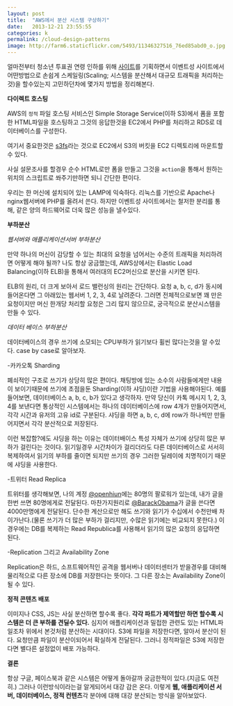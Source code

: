 ```yaml
---
layout: post
title:  "AWS에서 분산 시스템 구상하기"
date:   2013-12-21 23:55:55
categories: k
permalink: /cloud-design-patterns
image: http://farm6.staticflickr.com/5493/11346327516_76ed85abd0_o.jpg
---
```



얼마전부터 청소년 투표권 연령 인하를 위해 [사이트](http://1618vote.net)를 기획하면서 이벤트성 사이트에서 
어떤방법으로 손쉽게 스케일링(Scaling; 시스템을 분산해서 대규모 트래픽을 처리하는것)을 할수있는지 고민하던차에 
몇가지 방법을 정리해본다.

**다이렉트 호스팅**

AWS의 `정적` 파일 호스팅 서비스인 Simple Storage Service(이하 S3)에서 폼을 포함한 HTML파일을 호스팅하고 
그것의 응답한것을 EC2에서 PHP를 처리하고 RDS로 데이터베이스를 구성한다.

여기서 중요한것은 [s3fs](https://code.google.com/p/s3fs/)라는 것으로 EC2에서 S3의 버킷을 EC2 디렉토리에 마운트할수 있다. 

사실 설문조사를 할경우 순수 HTML로만 폼을 만들고 그것을 `action`을 통해서 원하는 위치의 스크립트로 쏴주기만하면 되니 
간단한 편이다.

우리는 한 머신에 설치되어 있는 LAMP에 익숙하다. 리눅스를 기반으로 Apache나 nginx웹서버에 PHP를 올려서 쓴다. 하지만 이벤트성 사이트에서는 
철저한 분리를 통해, 같은 양의 하드웨어로 더욱 많은 성능을 낼수있다.

**부하분산**

*웹서버와 애플리케이션서버 부하분산*

만약 하나의 머신이 감당할 수 있는 최대의 요청을 넘어서는 수준의 트래픽을 처리하려면 어떻게 해야 될까? 
나도 항상 궁금했는데, AWS상에서는 Elastic Load Balancing(이하 ELB)을 통해서 여러대의 EC2머신으로 분산을 시키면 된다. 

ELB의 원리, 더 크게 보아서 로드 밸런싱의 원리는 간단하다. 요청 a, b, c, d가 동시에 들어온다면 그 아래있는 웹서버 
1, 2, 3, 4로 날려준다. 그러면 전체적으로보면 꽤 만은 요청이지만 머신 한개당 처리할 요청은 그리 많지 않으므로, 궁극적으로 분산시스템을 만들 수 있다.

*데이터 베이스 부하분산*

데이터베이스의 경우 쓰기에 소모되는 CPU부하가 읽기보다 휠씬 많다는것을 알 수있다. case by case로 알아보자.

-카카오톡 Sharding

폐쇠적인 구조로 쓰기가 상당히 많은 편이다. 채팅방에 있는 소수의 사람들에게만 내용이 보이기때문에 쓰기에 초점을둔 
Sharding(이하 샤딩)이란 기법을 사용해야된다. 예를들어보면, 데이터베이스 a, b, c, b가 있다고 생각하자. 만약 
당신이 카톡 메시지 1, 2, 3, 4를 보낸다면 통상적인 시스템에서는 하나의 데이터베이스에 row 4개가 만들어지면서, 각각 시간과 유저의 고유 id로 구분된다. 샤딩을 하면 a, b, c, d에 row가 하나씩만 만들어지면서 각각 분산적으로 저장된다.

이런 복잡함?에도 샤딩을 하는 이유는 데이터배이스 특성 자체가 쓰기에 상당히 많은 부하가 걸린다는 것이다. 
읽기일경우 시간차이가 걸리더라도 다른 데이터베이스로 서서히 복제하여서 읽기의 부하를 줄이면 되지만 쓰기의 경우 그러한 딜레이에 치명적이기 때문에 샤딩을 사용한다.

-트위터 Read Replica

트위터를 생각해보면, 나의 계정 [@openhiun](https://twitter.com/i/discover)에는 80명의 팔로워가 있는데, 내가 글을 한번 쓰면 80명에게로 전달된다. 마찬가지원리로 [@BarackObama](https://twitter.com/BarackObama)가 글을 쓴다면 4000만명에게 전달된다. 단수한 계산으로만 해도 쓰기와 읽기가 수십에서 수천만배 차이가난다.(물론 쓰기가 더 많은 부하가 걸리지만, 
수많은 읽기에는 비교되지 못한다.) 이경우에는 DB를 복제하는 Read Republica를 사용해서 읽기의 많은 요청의 응답하면 된다.

-Replication 그리고 Availability Zone

Replication은 하드, 소프트웨어적인 공격을 웹서버나 데이터센터가 받을경우를 대비해 물리적으로 다른 장소에 DB를 저장한다는 뜻이다. 그 다른 장소는 Availability Zone이 될 수 있다.


**정적 콘텐츠 배포**

이미지나 CSS, JS는 사실 분산하면 할수록 좋다. **각각 파트가 제역할만 하면 할수록 시스템은 더 큰 부하를 견딜수 있다.** 심지어 애플리케이션과 밀접한 관련도 있는 HTML파일조차 위에서 본것처럼 분산하는 시대이다. S3에 파일을 저장한다면,
알아서 분산이 된다. 요청만큼 파일이 분산이되어서 확실하게 전달된다. 그러니 정적파일은 S3에 저장한다면 별다른 설정없이 배포 가능하다.

**결론**

항상 구글, 페이스북과 같은 시스템은 어떻게 돌아갈까 궁금한적이 있다.(지금도 여전히.) 그러나 이런방식이라는걸 알게되어서 대강 감은 온다. 이렇게 **웹, 애플리케이션 서버, 데이터베이스, 정적 컨텐츠**각 분야에 대해 대강 분산되는 방식을 알아보았다. 
